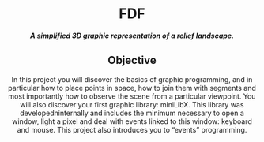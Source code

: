 <h1 align="center">
    FDF
</h2>
<p align="center">
    <b><i>A simplified 3D graphic representation of a relief landscape.</i></b><br>
</p>
<h2 align="center">
    Objective
</h1>
<p align="center">
  In this project you will discover the basics of graphic programming, and in particular how to place points in space, how to join them with segments and most importantly how to observe the scene from a particular viewpoint. You will also discover your first graphic library: miniLibX. This library was developedninternally and includes the minimum necessary to open a window, light a pixel and deal with events linked to this window: keyboard and mouse. This project also introduces you to “events” programming.
